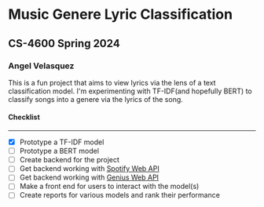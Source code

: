 # Music Genere Lyric Classification

## CS-4600 Spring 2024 

### Angel Velasquez
This is a fun project that aims to view lyrics via the lens of a text classification model. I'm experimenting with TF-IDF(and hopefully BERT) to classify songs into a genere via the lyrics of the song. 

#### Checklist
___
 * [x] Prototype a TF-IDF model
 * [ ] Prototype a BERT model
 * [ ] Create backend for the project
 * [ ] Get backend working with [Spotify Web API](https://developer.spotify.com/documentation/web-api)
 * [ ] Get backend working with [Genius Web API](https://docs.genius.com/)
 * [ ] Make a front end for users to interact with the model(s)
 * [ ] Create reports for various models and rank their performance
